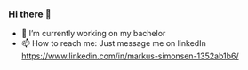 ### Hi there 👋

- 🔭 I’m currently working on my bachelor
- 📫 How to reach me: Just message me on linkedIn https://www.linkedin.com/in/markus-simonsen-1352ab1b6/


